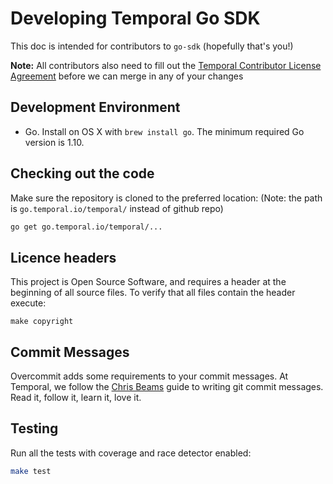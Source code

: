# Developing Temporal Go SDK

This doc is intended for contributors to `go-sdk` (hopefully that's you!)

**Note:** All contributors also need to fill out the [Temporal Contributor License Agreement](https://gist.github.com/samarabbas/7dcd41eb1d847e12263cc961ccfdb197) before we can merge in any of your changes

## Development Environment

* Go. Install on OS X with `brew install go`. The minimum required Go version is 1.10.

## Checking out the code

Make sure the repository is cloned to the preferred location:
(Note: the path is `go.temporal.io/temporal/` instead of github repo)

```bash
go get go.temporal.io/temporal/...
```

## Licence headers

This project is Open Source Software, and requires a header at the beginning of
all source files. To verify that all files contain the header execute:

```lang=bash
make copyright
```

## Commit Messages

Overcommit adds some requirements to your commit messages. At Temporal, we follow the
[Chris Beams](http://chris.beams.io/posts/git-commit/) guide to writing git
commit messages. Read it, follow it, learn it, love it.

## Testing

Run all the tests with coverage and race detector enabled:

```bash
make test
```
